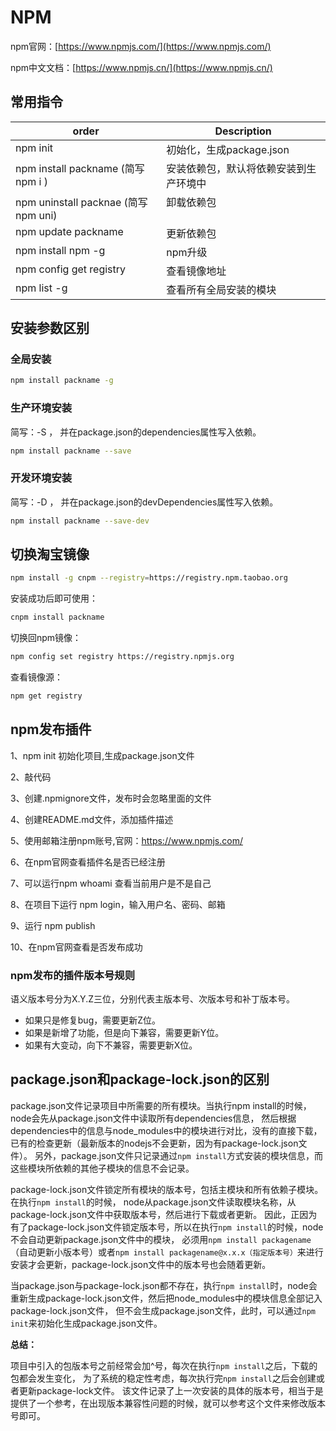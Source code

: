 # NPM

npm官网：[https://www.npmjs.com/](https://www.npmjs.com/)

npm中文文档：[https://www.npmjs.cn/](https://www.npmjs.cn/)

## 常用指令

<table>
  <thead valign="bottom">
    <tr>
      <th class="head">order</th>
      <th class="head">Description</th>
    </tr>
  </thead>
<tbody valign="top">
  <tr>
    <td>npm init</td>
    <td>初始化，生成package.json</td>
  </tr>
<tr>
  <td>npm install packname (简写 npm i )</td>
  <td>安装依赖包，默认将依赖安装到生产环境中</td>
</tr>
<tr>
  <td>npm uninstall packnae (简写 npm uni)</td>
  <td>卸载依赖包</td>
</tr>
<tr>
  <td>npm update packname</td>
  <td>更新依赖包</td>
</tr>
<tr>
  <td>npm install npm -g</td>
  <td>npm升级</td>
</tr>
<tr>
  <td>npm config get registry</td>
  <td>查看镜像地址</td>
</tr>
<tr>
  <td>npm list -g</td>
  <td>查看所有全局安装的模块</td>
</tr>
</tbody>
</table>

## 安装参数区别

### 全局安装

```sh
npm install packname -g
```

### 生产环境安装

简写：-S ， 并在package.json的dependencies属性写入依赖。

```sh
npm install packname --save
```

### 开发环境安装

简写：-D ， 并在package.json的devDependencies属性写入依赖。

```sh
npm install packname --save-dev  
```

## 切换淘宝镜像

```sh
npm install -g cnpm --registry=https://registry.npm.taobao.org
```

安装成功后即可使用：

```sh
cnpm install packname
```

切换回npm镜像：

```sh
npm config set registry https://registry.npmjs.org
```

查看镜像源：

```sh
npm get registry
```

## npm发布插件

1、npm init 初始化项目,生成package.json文件

2、敲代码

3、创建.npmignore文件，发布时会忽略里面的文件

4、创建README.md文件，添加插件描述

5、使用邮箱注册npm账号,官网：<https://www.npmjs.com/>

6、在npm官网查看插件名是否已经注册

7、可以运行npm whoami 查看当前用户是不是自己

8、在项目下运行 npm login，输入用户名、密码、邮箱

9、运行 npm publish

10、在npm官网查看是否发布成功

### npm发布的插件版本号规则

语义版本号分为X.Y.Z三位，分别代表主版本号、次版本号和补丁版本号。

+ 如果只是修复bug，需要更新Z位。
+ 如果是新增了功能，但是向下兼容，需要更新Y位。
+ 如果有大变动，向下不兼容，需要更新X位。

## package.json和package-lock.json的区别

package.json文件记录项目中所需要的所有模块。当执行npm install的时候，node会先从package.json文件中读取所有dependencies信息，
然后根据dependencies中的信息与node_modules中的模块进行对比，没有的直接下载，已有的检查更新（最新版本的nodejs不会更新，因为有package-lock.json文件）。
另外，package.json文件只记录通过`npm install`方式安装的模块信息，而这些模块所依赖的其他子模块的信息不会记录。

package-lock.json文件锁定所有模块的版本号，包括主模块和所有依赖子模块。在执行`npm install`的时候，
node从package.json文件读取模块名称，从package-lock.json文件中获取版本号，然后进行下载或者更新。
因此，正因为有了package-lock.json文件锁定版本号，所以在执行`npm install`的时候，node不会自动更新package.json文件中的模块，
必须用`npm install packagename`（自动更新小版本号）或者`npm install packagename@x.x.x（指定版本号）`来进行安装才会更新，package-lock.json文件中的版本号也会随着更新。

当package.json与package-lock.json都不存在，执行`npm install`时，node会重新生成package-lock.json文件，然后把node_modules中的模块信息全部记入package-lock.json文件，
但不会生成package.json文件，此时，可以通过`npm init`来初始化生成package.json文件。

**总结：**

项目中引入的包版本号之前经常会加^号，每次在执行`npm install`之后，下载的包都会发生变化，
为了系统的稳定性考虑，每次执行完`npm install`之后会创建或者更新package-lock文件。
该文件记录了上一次安装的具体的版本号，相当于是提供了一个参考，在出现版本兼容性问题的时候，就可以参考这个文件来修改版本号即可。
